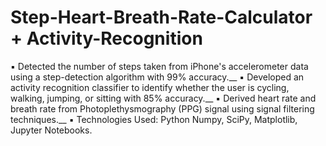 # Step-Heart-Breath-Rate-Calculator + Activity-Recognition

▪ Detected the number of steps taken from iPhone's accelerometer data using a step-detection algorithm with 99% accuracy.__
▪ Developed an activity recognition classifier to identify whether the user is cycling, walking, jumping, or sitting with 85% accuracy.__
▪ Derived heart rate and breath rate from Photoplethysmography (PPG) signal using signal filtering techniques.__
▪ Technologies Used: Python Numpy, SciPy, Matplotlib, Jupyter Notebooks.
